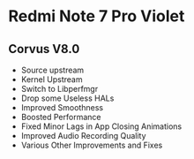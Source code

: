 # Redmi Note 7 Pro Violet

## Corvus V8.0

- Source upstream
- Kernel Upstream
- Switch to Libperfmgr
- Drop some Useless HALs
- Improved Smoothness
- Boosted Performance
- Fixed Minor Lags in App Closing Animations
- Improved Audio Recording Quality
- Various Other Improvements and Fixes
